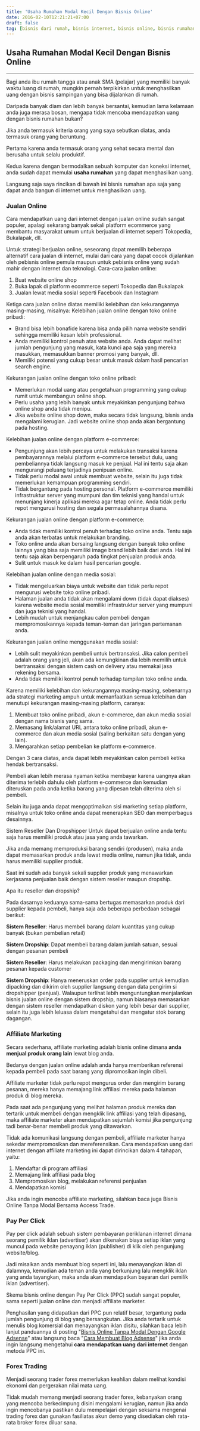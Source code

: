 ```yaml
---
title: 'Usaha Rumahan Modal Kecil Dengan Bisnis Online'
date: 2016-02-10T12:21:21+07:00
draft: false
tag: [bisnis dari rumah, bisnis internet, bisnis online, bisnis rumahan, cara mendapatkan uang dari internet, cara menghasilkan uang dari internet, Info, jualan online, kekurangan jualan online, kelebihan jualan online, keunggulan jualan online, uang internet, usaha modal kecil, usaha rumahan]
---
```


## Usaha Rumahan Modal Kecil Dengan Bisnis Online
----

Bagi anda ibu rumah tangga atau anak SMA (pelajar) yang memiliki banyak waktu luang di rumah, mungkin pernah terpikirkan untuk menghasilkan uang dengan bisnis sampingan yang bisa dijalankan di rumah. 

Daripada banyak diam dan lebih banyak bersantai, kemudian lama kelamaan anda juga merasa bosan, mengapa tidak mencoba mendapatkan uang dengan bisnis rumahan bukan? 

Jika anda termasuk kriteria orang yang saya sebutkan diatas, anda termasuk orang yang beruntung. 

Pertama karena anda termasuk orang yang sehat secara mental dan berusaha untuk selalu produktif. 

Kedua karena dengan bermodalkan sebuah komputer dan koneksi internet, anda sudah dapat memulai **usaha rumahan** yang dapat menghasilkan uang. 

Langsung saja saya rincikan di bawah ini bisnis rumahan apa saja yang dapat anda bangun di internet untuk menghasilkan uang. 

### Jualan Online

Cara mendapatkan uang dari internet dengan jualan online sudah sangat populer, apalagi sekarang banyak sekali platform ecommerce yang membantu masyarakat umum untuk berjualan di internet seperti Tokopedia, Bukalapak, dll. 

Untuk strategi berjualan online, seseorang dapat memilih beberapa alternatif cara jualan di internet, mulai dari cara yang dapat cocok dijalankan oleh pebisnis online pemula maupun untuk pebisnis online yang sudah mahir dengan internet dan teknologi. Cara-cara jualan online:

1.  Buat website online shop
2.  Buka lapak di platform ecommerce seperti Tokopedia dan Bukalapak
3.  Jualan lewat media sosial seperti Facebook dan Instagram

Ketiga cara jualan online diatas memiliki kelebihan dan kekurangannya masing-masing, misalnya: Kelebihan jualan online dengan toko online pribadi:

*   Brand bisa lebih bonafide karena bisa anda pilih nama website sendiri sehingga memiliki kesan lebih professional.
*   Anda memiliki kontrol penuh atas website anda. Anda dapat melihat jumlah pengunjung yang masuk, kata kunci apa saja yang mereka masukkan, memasukkan banner promosi yang banyak, dll.
*   Memiliki potensi yang cukup besar untuk masuk dalam hasil pencarian search engine.

Kekurangan jualan online dengan toko online pribadi:

*   Memerlukan modal uang atau pengetahuan programming yang cukup rumit untuk membangun online shop.
*   Perlu usaha yang lebih banyak untuk meyakinkan pengunjung bahwa online shop anda tidak menipu.
*   Jika website online shop down, maka secara tidak langsung, bisnis anda mengalami kerugian. Jadi website online shop anda akan bergantung pada hosting.

Kelebihan jualan online dengan platform e-commerce:

*   Pengunjung akan lebih percaya untuk melakukan transaksi karena pembayarannya melalui platform e-commerce tersebut dulu, uang pembeliannya tidak langsung masuk ke penjual. Hal ini tentu saja akan mengurangi peluang terjadinya penipuan online.
*   Tidak perlu modal awal untuk membuat website, selain itu juga tidak memerlukan kemampuan programming sendiri.
*   Tidak bergantung pada hosting personal. Platform e-commerce memiliki infrastruktur server yang mumpuni dan tim teknisi yang handal untuk menunjang kinerja aplikasi mereka agar tetap online. Anda tidak perlu repot mengurusi hosting dan segala permasalahannya disana.

Kekurangan jualan online dengan platform e-commerce:

*   Anda tidak memiliki kontrol penuh terhadap toko online anda. Tentu saja anda akan terbatas untuk melakukan branding.
*   Toko online anda akan bersaing langsung dengan banyak toko online lainnya yang bisa saja memiliki image brand lebih baik dari anda. Hal ini tentu saja akan berpengaruh pada tingkat penjualan produk anda.
*   Sulit untuk masuk ke dalam hasil pencarian google.

Kelebihan jualan online dengan media sosial:

*   Tidak mengeluarkan biaya untuk website dan tidak perlu repot mengurusi website toko online pribadi.
*   Halaman jualan anda tidak akan mengalami down (tidak dapat diakses) karena website media sosial memiliki infrastruktur server yang mumpuni dan juga teknisi yang handal.
*   Lebih mudah untuk menjangkau calon pembeli dengan mempromosikannya kepada teman-teman dan jaringan pertemanan anda.

Kekurangan jualan online menggunakan media sosial:

*   Lebih sulit meyakinkan pembeli untuk bertransaksi. Jika calon pembeli adalah orang yang jeli, akan ada kemungkinan dia lebih memilih untuk bertransaksi dengan sistem cash on delivery atau memakai jasa rekening bersama.
*   Anda tidak memiliki kontrol penuh terhadap tampilan toko online anda.

Karena memiliki kelebihan dan kekurangannya masing-masing, sebenarnya ada strategi marketing ampuh untuk memanfaatkan semua kelebihan dan menutupi kekurangan masing-masing platform, caranya:

1.  Membuat toko online pribadi, akun e-commerce, dan akun media sosial dengan nama bisnis yang sama.
2.  Memasang link/alamat URL antara toko online pribadi, akun e-commerce dan akun media sosial (saling berkaitan satu dengan yang lain).
3.  Mengarahkan setiap pembelian ke platform e-commerce.

Dengan 3 cara diatas, anda dapat lebih meyakinkan calon pembeli ketika hendak bertransaksi. 

Pembeli akan lebih merasa nyaman ketika membayar karena uangnya akan diterima terlebih dahulu oleh platform e-commerce dan kemudian diteruskan pada anda ketika barang yang dipesan telah diterima oleh si pembeli. 

Selain itu juga anda dapat mengoptimalkan sisi marketing setiap platform, misalnya untuk toko online anda dapat menerapkan SEO dan memperbagus desainnya. 

Sistem Reseller Dan Dropshipper Untuk dapat berjualan online anda tentu saja harus memiliki produk atau jasa yang anda tawarkan. 

Jika anda memang memproduksi barang sendiri (produsen), maka anda dapat memasarkan produk anda lewat media online, namun jika tidak, anda harus memiliki supplier produk. 

Saat ini sudah ada banyak sekali supplier produk yang menawarkan kerjasama penjualan baik dengan sistem reseller maupun dropship. 

Apa itu reseller dan dropship? 

Pada dasarnya keduanya sama-sama bertugas memasarkan produk dari supplier kepada pembeli, hanya saja ada beberapa perbedaan sebagai berikut: 

**Sistem Reseller**: Harus membeli barang dalam kuantitas yang cukup banyak (bukan pembelian retail) 

**Sistem Dropship**: Dapat membeli barang dalam jumlah satuan, sesuai dengan pesanan pembeli 

**Sistem Reseller**: Harus melakukan packaging dan mengirimkan barang pesanan kepada customer 

**Sistem Dropship**: Hanya meneruskan order pada supplier untuk kemudian dipacking dan dikirim oleh supplier langsung dengan data pengirim si dropshipper (penjual). Walaupun terlihat lebih menguntungkan menjalankan bisnis jualan online dengan sistem dropship, namun biasanya memasarkan dengan sistem reseller mendapatkan diskon yang lebih besar dari supplier, selain itu juga lebih leluasa dalam mengetahui dan mengatur stok barang dagangan. 

### Affiliate Marketing

Secara sederhana, affiliate marketing adalah bisnis online dimana **anda menjual produk orang lain** lewat blog anda. 

Bedanya dengan jualan online adalah anda hanya memberikan referensi kepada pembeli pada saat barang yang dipromosikan ingin dibeli. 

Affiliate marketer tidak perlu repot mengurus order dan mengirim barang pesanan, mereka hanya memajang link affiliasi mereka pada halaman produk di blog mereka. 

Pada saat ada pengunjung yang melihat halaman produk mereka dan tertarik untuk membeli dengan mengklik link affiliasi yang telah dipasang, maka affiliate marketer akan mendapatkan sejumlah komisi jika pengunjung tadi benar-benar membeli produk yang ditawarkan. 

Tidak ada komunikasi langsung dengan pembeli, affiliate marketer hanya sekedar mempromosikan dan mereferensikan. Cara mendapatkan uang dari internet dengan affiliate marketing ini dapat dirincikan dalam 4 tahapan, yaitu:

1.  Mendaftar di program affiliasi
2.  Memajang link affiliasi pada blog
3.  Mempromosikan blog, melakukan referensi penjualan
4.  Mendapatkan komisi

Jika anda ingin mencoba affiliate marketing, silahkan baca juga Bisnis Online Tanpa Modal Bersama Access Trade. 

### Pay Per Click 

Pay per click adalah sebuah sistem pembayaran periklanan internet dimana seorang pemilik iklan (advertiser) akan dikenakan biaya setiap iklan yang muncul pada website penayang iklan (publisher) di klik oleh pengunjung website/blog. 

Jadi misalkan anda membuat blog seperti ini, lalu menayangkan iklan di dalamnya, kemudian ada teman anda yang berkunjung lalu mengklik iklan yang anda tayangkan, maka anda akan mendapatkan bayaran dari pemilik iklan (advertiser). 

Skema bisnis online dengan Pay Per Click (PPC) sudah sangat populer, sama seperti jualan online dan menjadi affiliate marketer. 

Penghasilan yang didapatkan dari PPC pun relatif besar, tergantung pada jumlah pengunjung di blog yang bersangkutan. Jika anda tertarik untuk menulis blog komersial dan menayangkan iklan disitu, silahkan baca lebih lanjut panduannya di posting "[Bisnis Online Tanpa Modal Dengan Google Adsense](/bisnis-online-tanpa-modal-dengan-google-adsense/)" atau langsung baca "[Cara Membuat Blog Adsense](/cara-mendapatkan-uang-dari-adsense-dengan-blogging/)" jika anda ingin langsung mengetahui **cara mendapatkan uang dari internet** dengan metoda PPC ini. 

### Forex Trading

Menjadi seorang trader forex memerlukan keahlian dalam melihat kondisi ekonomi dan pergerakan nilai mata uang. 

Tidak mudah memang menjadi seorang trader forex, kebanyakan orang yang mencoba berkecimpung disini mengalami kerugian, namun jika anda ingin mencobanya pastikan dulu mempelajari dengan seksama mengenai trading forex dan gunakan fasiliatas akun demo yang disediakan oleh rata-rata broker forex diluar sana.